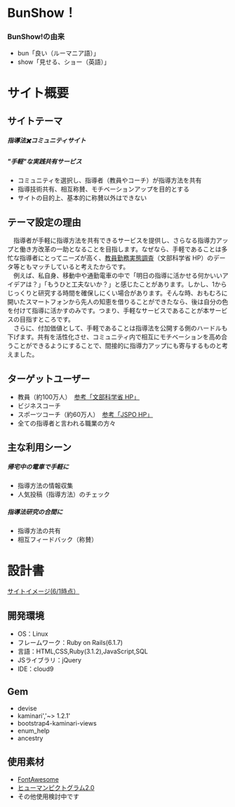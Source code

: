 # BunShow！
### BunShow!の由来
- bun「良い（ルーマニア語）」
- show「見せる、ショー（英語）」

# サイト概要
## サイトテーマ
##### 指導法✖️コミュニティサイト
##### "手軽"な実践共有サービス
- コミュニティを選択し、指導者（教員やコーチ）が指導方法を共有
- 指導技術共有、相互称賛、モチベーションアップを目的とする
- サイトの目的上、基本的に称賛以外はできない

## テーマ設定の理由
　指導者が手軽に指導方法を共有できるサービスを提供し、さらなる指導力アップと働き方改革の一助となることを目指します。なぜなら、手軽であることは多忙な指導者にとってニーズが高く、[教員勤務実態調査](https://www.mext.go.jp/b_menu/houdou/mext_01232.html)（文部科学省 HP）のデータ等ともマッチしていると考えたからです。<br>　例えば、私自身、移動中や通勤電車の中で「明日の指導に活かせる何かいいアイデアは？」「もうひと工夫ないか？」と感じたことがあります。しかし、1からじっくりと研究する時間を確保しにくい場合があります。そんな時、おもむろに開いたスマートフォンから先人の知恵を借りることができたなら、後は自分の色を付けて指導に活かすのみです。つまり、手軽なサービスであることが本サービスの目指すところです。<br>　さらに、付加価値として、手軽であることは指導法を公開する側のハードルも下げます。共有を活性化させ、コミュニティ内で相互にモチベーションを高め合うことができるようにすることで、間接的に指導力アップにも寄与するものと考えました。

## ターゲットユーザー
- 教員（約100万人）　[参考「文部科学省 HP」](https://www.mext.go.jp/b_menu/shingi/chukyo/chukyo0/toushin/attach/1337051.htm)
- ビジネスコーチ
- スポーツコーチ（約60万人）　[参考「JSPO HP」](https://www.japan-sports.or.jp/coach/tabid248.html)
- 全ての指導者と言われる職業の方々

## 主な利用シーン
##### 帰宅中の電車で手軽に
- 指導方法の情報収集
- 人気投稿（指導方法）のチェック
##### 指導法研究の合間に
- 指導方法の共有
- 相互フィードバック（称賛）

# 設計書
[サイトイメージ(6/1時点）](https://drive.google.com/file/d/19Wn-sqlQyhL9hAcOW1sr3SVEDt1P6l-j/view?usp=drive_link)

## 開発環境
- OS：Linux
- フレームワーク：Ruby on Rails(6.1.7)
- 言語：HTML,CSS,Ruby(3.1.2),JavaScript,SQL
- JSライブラリ：jQuery
- IDE：cloud9

## Gem
- devise
- kaminari','~> 1.2.1'
- bootstrap4-kaminari-views
- enum_help
- ancestry

## 使用素材
- [FontAwesome](https://fontawesome.com/)
- [ヒューマンピクトグラム2.0](https://pictogram2.com/)
- その他使用検討中です
